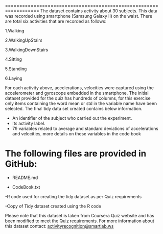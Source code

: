 ==================================================================
The dataset contains activity about 30 subjects. This data was recorded using smartphone (Samsung Galaxy II) on the waist. 
There are total six activities that are recorded as follows:



1.Walking

2.WalkingUpStairs

3.WalkingDownStairs

4.Sitting

5.Standing

6.Laying



For each activity above, accelerations, velocities were captured using the accelerometer and gyroscope embedded in the smartphone.
The initial dataset provided for the quiz has hundreds of columns, for this exercise only items containing the word mean 
or std in the variable name have been selected. The final tidy data set created contains below information.



- An identifier of the subject who carried out the experiment.
- Its activity label. 
- 79 variables related to average and standard deviations of accelerations and velocities, more details on these variables in the code book




The following files are provided in GitHub:
=========================================

- README.md

- CodeBook.txt

-R code used for creating the tidy dataset as per Quiz requirements

-Copy of Tidy dataset created using the R code




Please note that this dataset is taken from Coursera Quiz website and has been modified to meet the Quiz requirements. 
For more information about this dataset contact: activityrecognition@smartlab.ws
